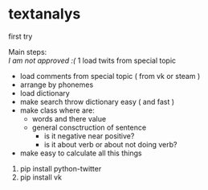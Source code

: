 # textanalys
first try

Main steps:  
  *I am not approved :(* 1 load twits from special topic  
  - load comments from special topic ( from vk or steam )  
  - arrange by phonemes  
  - load dictionary  
  - make search throw dictionary easy ( and fast )  
  - make class where are:   
    * words and there value  
    * general consctruction of sentence  
      + is it negative near positive?  
      + is it about verb or about not doing verb?  
  - make easy to calculate all this things  

1. pip install python-twitter
1. pip install vk